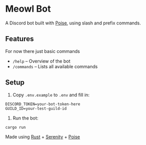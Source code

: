 # Meowl Bot

A Discord bot built with [Poise](https://docs.rs/poise), using slash and prefix commands.

## Features

For now there just basic commands

- `/help` – Overview of the bot
- `/commands` – Lists all available commands

## Setup

1. Copy `.env.example` to `.env` and fill in:

```env
DISCORD_TOKEN=your-bot-token-here
GUILD_ID=your-test-guild-id
```

1. Run the bot:

```bash
cargo run
```

Made using [Rust](https://www.rust-lang.org/) + [Serenity](https://docs.rs/serenity) + [Poise](https://docs.rs/poise)
